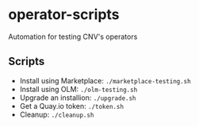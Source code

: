 # operator-scripts
Automation for testing CNV's operators

## Scripts

- Install using Marketplace:   `./marketplace-testing.sh`
- Install using OLM:           `./olm-testing.sh`
- Upgrade an installion:       `./upgrade.sh`
- Get a Quay.io token:         `./token.sh`
- Cleanup:                     `./cleanup.sh`
